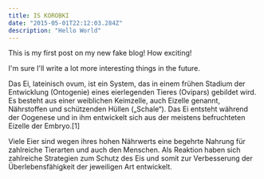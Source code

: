 ```yaml
---
title: IS KOROBKI
date: "2015-05-01T22:12:03.284Z"
description: "Hello World"
---
```


This is my first post on my new fake blog! How exciting!

I'm sure I'll write a lot more interesting things in the future.


[](./salty_egg.jpg)

Das Ei, lateinisch ovum, ist ein System, das in einem frühen Stadium der Entwicklung (Ontogenie) eines eierlegenden Tieres (Ovipars) gebildet wird. Es besteht aus einer weiblichen Keimzelle, auch Eizelle genannt, Nährstoffen und schützenden Hüllen („Schale“). Das Ei entsteht während der Oogenese und in ihm entwickelt sich aus der meistens befruchteten Eizelle der Embryo.[1]

Viele Eier sind wegen ihres hohen Nährwerts eine begehrte Nahrung für zahlreiche Tierarten und auch den Menschen. Als Reaktion haben sich zahlreiche Strategien zum Schutz des Eis und somit zur Verbesserung der Überlebensfähigkeit der jeweiligen Art entwickelt.














